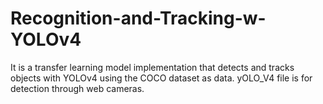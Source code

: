 # Recognition-and-Tracking-w-YOLOv4

It is a transfer learning model implementation that detects and tracks objects with YOLOv4 using the COCO dataset as data. yOLO_V4 file is for detection through web cameras.
